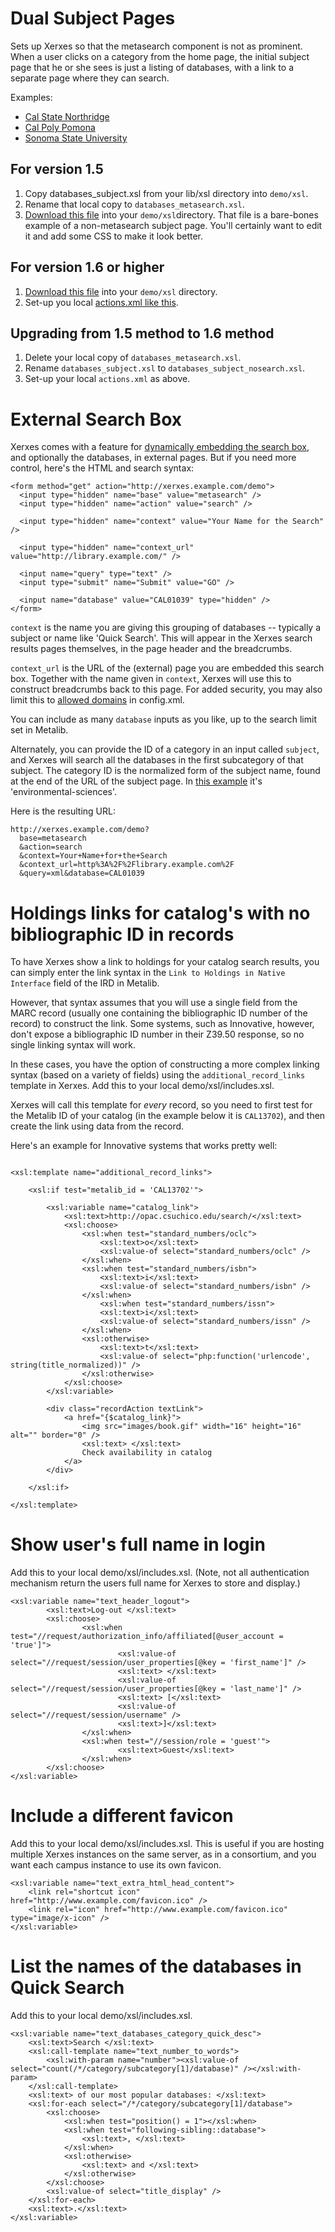







# Dual Subject Pages #

Sets up Xerxes so that the metasearch component is not as prominent.  When a user clicks on a category from the home page, the initial subject page that he or she sees is just a listing of databases, with a link to a separate page where they can search.

Examples:

  * [Cal State Northridge](http://library.csun.edu/xerxes/)
  * [Cal Poly Pomona](http://xerxes.calstate.edu/pomona/)
  * [Sonoma State University](http://xerxes.calstate.edu/sonoma/)


## For version 1.5 ##

  1. Copy databases\_subject.xsl from your lib/xsl directory into `demo/xsl`.
  1. Rename that local copy to `databases_metasearch.xsl`.
  1. [Download this file](http://xerxes-portal.googlecode.com/svn/cookbook/dual-subject-pages/databases_subject.xsl) into your `demo/xsl`directory. That file is a bare-bones example of a non-metasearch subject page.  You'll certainly want to edit it and add some CSS to make it look better.

## For version 1.6 or higher ##

  1. [Download this file](http://xerxes-portal.googlecode.com/svn/cookbook/dual-subject-pages/databases_subject_nosearch.xsl) into your `demo/xsl` directory.
  1. Set-up you local [actions.xml like this](http://xerxes-portal.googlecode.com/svn/cookbook/dual-subject-pages/actions.xml).

## Upgrading from 1.5 method to 1.6 method ##

  1. Delete your local copy of `databases_metasearch.xsl`.
  1. Rename `databases_subject.xsl` to `databases_subject_nosearch.xsl`.
  1. Set-up your local `actions.xml` as above.

# External Search Box #
Xerxes comes with a feature for [dynamically embedding the search box](Embed.md), and optionally the databases, in external pages.  But if you need more control, here's the HTML and search syntax:

```
<form method="get" action="http://xerxes.example.com/demo">
  <input type="hidden" name="base" value="metasearch" />
  <input type="hidden" name="action" value="search" />

  <input type="hidden" name="context" value="Your Name for the Search" />
        
  <input type="hidden" name="context_url" value="http://library.example.com/" />

  <input name="query" type="text" />
  <input type="submit" name="Submit" value="GO" />

  <input name="database" value="CAL01039" type="hidden" />
</form>
```

`context` is the name you are giving this grouping of databases -- typically a subject or name like 'Quick Search'.  This will appear in the Xerxes search results pages themselves, in the page header and the breadcrumbs.

`context_url` is the URL of the (external) page you are embedded this search box.  Together with the name given in `context`, Xerxes will use this to construct breadcrumbs back to this page.  For added security, you may also limit this to [allowed domains](Configuration#limit_context_url.md) in config.xml.

You can include as many `database` inputs as you like, up to the search limit set in Metalib.

Alternately, you can provide the ID of a category in an input called `subject`, and Xerxes will search all the databases in the first subcategory of that subject.  The category ID is the normalized form of the subject name, found at the end of the URL of the subject page.  In [this example](http://xerxes.calstate.edu/demo/databases/subject/environmental-sciences) it's 'environmental-sciences'.

Here is the resulting URL:

```
http://xerxes.example.com/demo?
  base=metasearch
  &action=search
  &context=Your+Name+for+the+Search
  &context_url=http%3A%2F%2Flibrary.example.com%2F
  &query=xml&database=CAL01039
```

# Holdings links for catalog's with no bibliographic ID in records #

To have Xerxes show a link to holdings for your catalog search results, you can simply enter the link syntax in the `Link to Holdings in Native Interface` field of the IRD in Metalib.

However, that syntax assumes that you will use a single field from the MARC record (usually one containing the bibliographic ID number of the record) to construct the link.  Some systems, such as Innovative, however, don't expose a bibliographic ID number in their Z39.50 response, so no single linking syntax will work.

In these cases, you have the option of constructing a more complex linking syntax (based on a variety of fields) using the `additional_record_links` template in Xerxes.  Add this to your local demo/xsl/includes.xsl.

Xerxes will call this template for _every_ record, so you need to first test for the Metalib ID of your catalog (in the example below it is `CAL13702`), and then create the link using data from the record.

Here's an example for Innovative systems that works pretty well:

```

<xsl:template name="additional_record_links">
	
	<xsl:if test="metalib_id = 'CAL13702'">
		
		<xsl:variable name="catalog_link">
			<xsl:text>http://opac.csuchico.edu/search/</xsl:text>
			<xsl:choose>
				<xsl:when test="standard_numbers/oclc">
					<xsl:text>o</xsl:text>
					<xsl:value-of select="standard_numbers/oclc" />
				</xsl:when>
				<xsl:when test="standard_numbers/isbn">
					<xsl:text>i</xsl:text>
					<xsl:value-of select="standard_numbers/isbn" />
				</xsl:when>
					<xsl:when test="standard_numbers/issn">
					<xsl:text>i</xsl:text>
					<xsl:value-of select="standard_numbers/issn" />
				</xsl:when>
				<xsl:otherwise>
					<xsl:text>t</xsl:text>
					<xsl:value-of select="php:function('urlencode', string(title_normalized))" />
				</xsl:otherwise>
			</xsl:choose>
		</xsl:variable>
		
		<div class="recordAction textLink">
			<a href="{$catalog_link}">
				<img src="images/book.gif" width="16" height="16" alt="" border="0" />
				<xsl:text> </xsl:text>
				Check availability in catalog
			</a>
		</div>
	
	</xsl:if>
	
</xsl:template>

```

# Show user's full name in login #

Add this to your local demo/xsl/includes.xsl. (Note, not all authentication mechanism return the users full name for Xerxes to store and display.)

```
<xsl:variable name="text_header_logout">
        <xsl:text>Log-out </xsl:text>
        <xsl:choose>
                <xsl:when test="//request/authorization_info/affiliated[@user_account = 'true']">
                        <xsl:value-of select="//request/session/user_properties[@key = 'first_name']" />
                        <xsl:text> </xsl:text>
                        <xsl:value-of select="//request/session/user_properties[@key = 'last_name']" />
                        <xsl:text> [</xsl:text>
                        <xsl:value-of select="//request/session/username" />    
                        <xsl:text>]</xsl:text>
                </xsl:when>
                <xsl:when test="//session/role = 'guest'">
                        <xsl:text>Guest</xsl:text>
                </xsl:when>
        </xsl:choose>
</xsl:variable>
```

# Include a different favicon #

Add this to your local demo/xsl/includes.xsl.  This is useful if you are hosting multiple Xerxes instances on the same server, as in a consortium, and you want each campus instance to use its own favicon.

```
<xsl:variable name="text_extra_html_head_content">
	<link rel="shortcut icon" href="http://www.example.com/favicon.ico" />
	<link rel="icon" href="http://www.example.com/favicon.ico" type="image/x-icon" />
</xsl:variable>
```

# List the names of the databases in Quick Search #

Add this to your local demo/xsl/includes.xsl.

```
<xsl:variable name="text_databases_category_quick_desc">
	<xsl:text>Search </xsl:text>
	<xsl:call-template name="text_number_to_words">
		<xsl:with-param name="number"><xsl:value-of select="count(/*/category/subcategory[1]/database)" /></xsl:with-param>
	</xsl:call-template>
	<xsl:text> of our most popular databases: </xsl:text>
	<xsl:for-each select="/*/category/subcategory[1]/database">
		<xsl:choose>
			<xsl:when test="position() = 1"></xsl:when>
			<xsl:when test="following-sibling::database">
				<xsl:text>, </xsl:text>
			</xsl:when>
			<xsl:otherwise>
				<xsl:text> and </xsl:text>
			</xsl:otherwise>
		</xsl:choose>
		<xsl:value-of select="title_display" />
	</xsl:for-each>
	<xsl:text>.</xsl:text>
</xsl:variable>
```